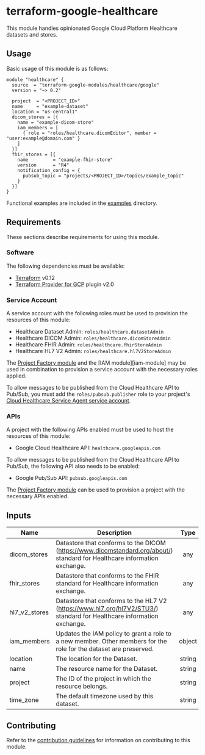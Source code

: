 # terraform-google-healthcare

This module handles opinionated Google Cloud Platform Healthcare datasets and stores.

## Usage

Basic usage of this module is as follows:

```hcl
module "healthcare" {
  source  = "terraform-google-modules/healthcare/google"
  version = "~> 0.2"

  project  = "<PROJECT_ID>"
  name     = "example-dataset"
  location = "us-central1"
  dicom_stores = [{
    name = "example-dicom-store"
    iam_members = [
      { role = "roles/healthcare.dicomEditor", member = "user:example@domain.com" }
    ]
  }]
  fhir_stores = [{
    name         = "example-fhir-store"
    version      = "R4"
    notification_config = {
      pubsub_topic = "projects/<PROJECT_ID>/topics/example_topic"
    }
  }]
}
```

Functional examples are included in the
[examples](./examples/) directory.

## Requirements

These sections describe requirements for using this module.

### Software

The following dependencies must be available:

- [Terraform][terraform] v0.12
- [Terraform Provider for GCP][terraform-provider-gcp] plugin v2.0

### Service Account

A service account with the following roles must be used to provision
the resources of this module:

- Healthcare Dataset Admin: `roles/healthcare.datasetAdmin`
- Healthcare DICOM Admin: `roles/healthcare.dicomStoreAdmin`
- Healthcare FHIR Admin: `roles/healthcare.fhirStoreAdmin`
- Healthcare HL7 V2 Admin: `roles/healthcare.hl7V2StoreAdmin`

The [Project Factory module][project-factory-module] and the
[IAM module][iam-module] may be used in combination to provision a
service account with the necessary roles applied.

To allow messages to be published from the Cloud Healthcare API to Pub/Sub,
you must add the `roles/pubsub.publisher` role to your project's [Cloud Healthcare
Service Agent service account](https://cloud.google.com/healthcare/docs/how-tos/controlling-access-other-products#the_cloud_healthcare_service_agent).

### APIs

A project with the following APIs enabled must be used to host the
resources of this module:

- Google Cloud Healthcare API: `healthcare.googleapis.com`

To allow messages to be published from the Cloud Healthcare API to Pub/Sub,
the following API also needs to be enabled:
- Google Pub/Sub API: `pubsub.googleapis.com`

The [Project Factory module][project-factory-module] can be used to
provision a project with the necessary APIs enabled.

<!-- BEGINNING OF PRE-COMMIT-TERRAFORM DOCS HOOK -->
## Inputs

| Name | Description | Type | Default | Required |
|------|-------------|:----:|:-----:|:-----:|
| dicom\_stores | Datastore that conforms to the DICOM (https://www.dicomstandard.org/about/) standard for Healthcare information exchange. | any | `<list>` | no |
| fhir\_stores | Datastore that conforms to the FHIR standard for Healthcare information exchange. | any | `<list>` | no |
| hl7\_v2\_stores | Datastore that conforms to the HL7 V2 (https://www.hl7.org/hl7V2/STU3/) standard for Healthcare information exchange. | any | `<list>` | no |
| iam\_members | Updates the IAM policy to grant a role to a new member. Other members for the role for the dataset are preserved. | object | `<list>` | no |
| location | The location for the Dataset. | string | n/a | yes |
| name | The resource name for the Dataset. | string | n/a | yes |
| project | The ID of the project in which the resource belongs. | string | n/a | yes |
| time\_zone | The default timezone used by this dataset. | string | `"null"` | no |

<!-- END OF PRE-COMMIT-TERRAFORM DOCS HOOK -->

## Contributing

Refer to the [contribution guidelines](./CONTRIBUTING.md) for
information on contributing to this module.

[project-factory-module]: https://registry.terraform.io/modules/terraform-google-modules/project-factory/google
[terraform-provider-gcp]: https://www.terraform.io/docs/providers/google/index.html
[terraform]: https://www.terraform.io/downloads.html
